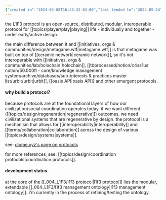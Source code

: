 ```yaml
---
{"created in":"2024-03-08T16:43:32-03:00","last tended to":"2024-09-24T16:28:51-03:00","aliases":["L1F3 protocol","l1f3.protocol","L1F3.protocol","an open-source, distributed, modular, interoperable protocol for playing life - individually and together"],"tags":["project","l1f3","🌱"],"dg-publish":true,"notestage":["🌱"],"created":"2024-03-08T16:43:32.601-03:00","updated":"2024-12-11T17:32:10.892-03:00","relevancescore":96,"permalink":"/004-l1-f3/l1f3-protocol/","dgPassFrontmatter":true}
---
```


the L1F3 protocol is an open-source, distributed, modular, interoperable protocol for [[topics/player/play\|playing]] life - individually and together - under early/active design.

the main difference between it and [[initiatives, orgs & communities/design/metagame.wtf\|metagame.wtf]] is that metagame was built on top of [[ceramic network\|ceramic network]], so it's not interoperable with [[initiatives, orgs & communities/lab/holochain\|holochain]], [[tbprocessed/notion/c4ss1us’ notion/50.000ft - core/knowledge management system/archive/databases/sub-interests & practices master list/urbit/urbit\|urbit]], [[oasis API\|oasis API]] and other emergent protocols.

#### why build a protocol?

because protocols are at the foundational layers of how our civilization/social coordination operates today. if we want different ([[topics/design/regeneration\|regenerative]]) outcomes, we need civilizational systems that are regenerative by design. the protocol is a mechanism that allows for [[interoperability\|interoperability]] and [[terms/collaboration\|collaboration]] across the design of various [[topics/design/systems\|systems]].

see: [diome.xyz's page on protocols](https://diome.xyz/2+%F0%9F%8C%BF+Leaves/Protocols)

for more references, see: [[topics/design/coordination protocols\|coordination protocols]].

#### development status

at the core of the [[_004_L1F3/l1f3 protocol\|l1f3 protocol]] lies the modular, extendable [[_004_L1F3/l1f3 management ontology\|l1f3 management ontology]]. i'm currently in the process of refining/testing the ontology.